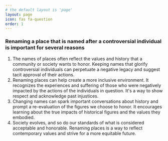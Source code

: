 ```yaml
---
# the default layout is 'page'
layout: page
icon: fas fa-question
order: 1
---
```


### Renaming a place that is named after a controversial individual is important for several reasons

1. The names of places often reflect the values and history that a community or society wants to honor. Keeping names that glorify controversial individuals can perpetuate a negative legacy and suggest tacit approval of their actions.
2. Renaming places can help create a more inclusive environment. It recognizes the experiences and suffering of those who were negatively impacted by the actions of the individuals in question. It's a way to show respect and acknowledge past injustices.
3. Changing names can spark important conversations about history and prompt a re-evaluation of the figures we choose to honor. It encourages learning about the true impacts of historical figures and the values they embodied.
4. Society evolves, and so do our standards of what is considered acceptable and honorable. Renaming places is a way to reflect contemporary values and strive for a more equitable future.
